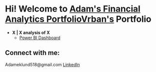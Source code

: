 <h1>Hi! Welcome to 
          <a href = "https://www.linkedin.com/in//"> Adam's Financial Analytics PortfolioVrban's</a> 
          Portfolio</h1>          

- <b>X | X analysis of X</b>
  - <a> [Power BI Dashboard](https://github.com/EklundAdam/Portfolio) </a>
  
<h2> Connect with me: </h2>
<a> Adameklund518@gmail.com</a>
<a href = "https://www.linkedin.com/in/adam-eklund-4737a8163/"> LinkedIn</a>

